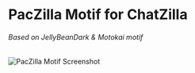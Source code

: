 # Pa**cZ**illa Motif for ChatZilla


###### Based on JellyBeanDark & Motokai motif

![PacZilla Motif Screenshot](https://malzo.com/i/2017/10/15/940.png)
